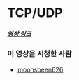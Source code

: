 # TCP/UDP

##### [영상 링크](https://youtu.be/ikDVGYp5dhg)

### 이 영상을 시청한 사람

- [moonsbeen626](https://github.com/moonsbeen626)
